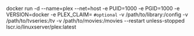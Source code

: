 docker run -d   --name=plex   --net=host   -e PUID=1000   -e PGID=1000   -e VERSION=docker   -e PLEX_CLAIM= `#optional`   -v /path/to/library:/config   -v /path/to/tvseries:/tv   -v /path/to/movies:/movies   --restart unless-stopped   lscr.io/linuxserver/plex:latest